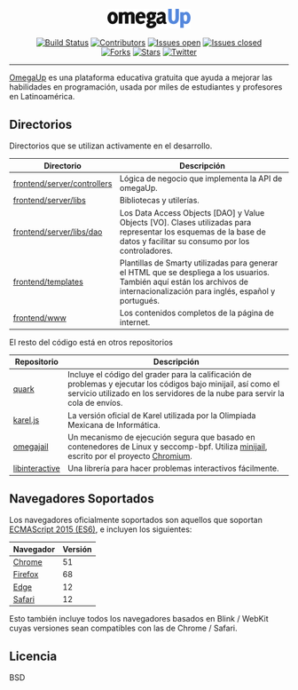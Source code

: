 <p align="center"><a href="https://omegaup.com" target="_blank">
<img src="logo/omegaup.png" width="150" alt="OmegaUp logo">
</a></p>

<p align="center">
  <a href="https://travis-ci.com/omegaup/omegaup" target="_blank"><img src="https://travis-ci.com/omegaup/omegaup.svg" alt="Build Status"></a>
  <a href="https://github.com/omegaup/omegaup/graphs/contributors"><img src="https://img.shields.io/github/contributors/omegaup/omegaup" alt="Contributors"></a>
  <a href="https://github.com/omegaup/omegaup/issues?q=is%3Aissue+is%3Aopen"><img src="https://img.shields.io/github/issues/omegaup/omegaup" alt="Issues open"></a>
  <a href="https://github.com/omegaup/omegaup/issues?q=is%3Aissue+is%3Aclosed"><img src="https://img.shields.io/github/issues-closed/omegaup/omegaup" alt="Issues closed"></a>
  <br/>
  <a href="https://github.com/omegaup/omegaup/network/members"><img src="https://img.shields.io/github/forks/omegaup/omegaup?style=social" alt="Forks"></a>
  <a href="https://github.com/omegaup/omegaup/stargazers"><img src="https://img.shields.io/github/stars/omegaup/omegaup?style=social" alt="Stars"></a>
  <a href="https://twitter.com/omegaup" target="_blank"><img src="https://img.shields.io/twitter/follow/omegaup.svg?style=social&label=Follow" alt="Twitter"></a>
</p>

---

[OmegaUp](https://omegaup.com) es una plataforma educativa gratuita que ayuda a mejorar las habilidades en programación, usada por miles de estudiantes y profesores en Latinoamérica. 

## Directorios

Directorios que se utilizan activamente en el desarrollo.

| Directorio | Descripción |
|------------|-------------|
| [frontend/server/controllers](https://github.com/omegaup/omegaup/tree/master/frontend/server/controllers) | Lógica de negocio que implementa la API de omegaUp. |
| [frontend/server/libs](https://github.com/omegaup/omegaup/tree/master/frontend/server/libs) | Bibliotecas y utilerías. |
| [frontend/server/libs/dao](https://github.com/omegaup/omegaup/tree/master/frontend/server/libs/dao) | Los Data Access Objects [DAO] y Value Objects [VO]. Clases utilizadas para representar los esquemas de la base de datos y facilitar su consumo por los controladores. |
| [frontend/templates](https://github.com/omegaup/omegaup/tree/master/frontend/templates) | Plantillas de Smarty utilizadas para generar el HTML que se despliega a los usuarios. También aquí están los archivos de internacionalización para inglés, español y portugués. |
| [frontend/www](https://github.com/omegaup/omegaup/tree/master/frontend/www) |  Los contenidos completos de la página de internet. |

El resto del código está en otros repositorios

| Repositorio| Descripción |
|------------|-------------|
| [quark](https://github.com/lhchavez/quark) | Incluye el código del grader para la calificación de problemas y ejecutar los códigos bajo minijail, así como el servicio utilizado en los servidores de la nube para servir la cola de envíos. |
| [karel.js](https://github.com/omegaup/karel.js) | La versión oficial de Karel utilizada por la Olimpiada Mexicana de Informática. | 
| [omegajail](https://github.com/omegaup/omegajail) | Un mecanismo de ejecución segura que basado en contenedores de Linux y seccomp-bpf. Utiliza [minijail](https://android.googlesource.com/platform/external/minijail/+/master), escrito por el proyecto [Chromium](https://www.chromium.org). |
| [libinteractive](https://github.com/omegaup/libinteractive) | Una librería para hacer problemas interactivos fácilmente.

## Navegadores Soportados

Los navegadores oficialmente soportados son aquellos que soportan [ECMAScript 2015 (ES6)](https://caniuse.com/#feat=es6), e incluyen los siguientes:

| Navegador | Versión |
|-----------|---------|
| [Chrome](https://www.google.com/chrome/) | 51 |
|[Firefox](http://mozilla.org/firefox/releases/) | 68 |
| [Edge](https://www.microsoft.com/edge) | 12 |
| [Safari](https://www.apple.com/safari/) | 12 |

Esto también incluye todos los navegadores basados en Blink / WebKit cuyas versiones sean compatibles con las de Chrome / Safari.


## Licencia 

BSD

